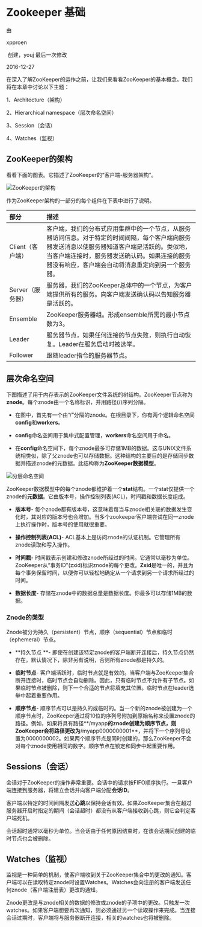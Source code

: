 # Zookeeper 基础

由 

xpproen

 创建，youj 最后一次修改 

2016-12-27



在深入了解ZooKeeper的运作之前，让我们来看看ZooKeeper的基本概念。我们将在本章中讨论以下主题：

  


1、Architecture（架构）

  


2、Hierarchical namespace（层次命名空间）

  


3、Session（会话）

  


4、Watches（监视）

  


## ZooKeeper的架构

看看下面的图表。它描述了ZooKeeper的“客户端-服务器架构”。

![](https://7n.w3cschool.cn/attachments/day_161229/201612291344222238.jpg "ZooKeeper的架构")  




作为ZooKeeper架构的一部分的每个组件在下表中进行了说明。

| 部分 | 描述 |
| :--- | :--- |
| Client（客户端） | 客户端，我们的分布式应用集群中的一个节点，从服务器访问信息。对于特定的时间间隔，每个客户端向服务器发送消息以使服务器知道客户端是活跃的。类似地，当客户端连接时，服务器发送确认码。如果连接的服务器没有响应，客户端会自动将消息重定向到另一个服务器。 |
| Server（服务器） | 服务器，我们的ZooKeeper总体中的一个节点，为客户端提供所有的服务。向客户端发送确认码以告知服务器是活跃的。 |
| Ensemble | ZooKeeper服务器组。形成ensemble所需的最小节点数为3。 |
| Leader | 服务器节点，如果任何连接的节点失败，则执行自动恢复。Leader在服务启动时被选举。 |
| Follower | 跟随leader指令的服务器节点。 |

## 层次命名空间

下图描述了用于内存表示的ZooKeeper文件系统的树结构。ZooKeeper节点称为**znode**。每个znode由一个名称标识，并用路径\(/\)序列分隔。

* 在图中，首先有一个由“/”分隔的znode。在根目录下，你有两个逻辑命名空间**config**和**workers**。

* **config**命名空间用于集中式配置管理，**workers**命名空间用于命名。

* 在**config**命名空间下，每个znode最多可存储1MB的数据。这与UNIX文件系统相类似，除了父znode也可以存储数据。这种结构的主要目的是存储同步数据并描述znode的元数据。此结构称为**ZooKeeper数据模型**。

![](https://7n.w3cschool.cn/attachments/day_161229/201612291345162031.jpg "分层命名空间")  


ZooKeeper数据模型中的每个znode都维护着一个**stat**结构。一个stat仅提供一个znode的**元数据**。它由版本号，操作控制列表\(ACL\)，时间戳和数据长度组成。

* **版本号**- 每个znode都有版本号，这意味着每当与znode相关联的数据发生变化时，其对应的版本号也会增加。当多个zookeeper客户端尝试在同一znode上执行操作时，版本号的使用就很重要。

* **操作控制列表\(ACL\)**- ACL基本上是访问znode的认证机制。它管理所有znode读取和写入操作。

* **时间戳**- 时间戳表示创建和修改znode所经过的时间。它通常以毫秒为单位。ZooKeeper从“事务ID"\(zxid\)标识znode的每个更改。**Zxid**是唯一的，并且为每个事务保留时间，以便你可以轻松地确定从一个请求到另一个请求所经过的时间。

* **数据长度**- 存储在znode中的数据总量是数据长度。你最多可以存储1MB的数据。

### Znode的类型

Znode被分为持久（persistent）节点，顺序（sequential）节点和临时（ephemeral）节点。

* **持久节点 **- 即使在创建该特定znode的客户端断开连接后，持久节点仍然存在。默认情况下，除非另有说明，否则所有znode都是持久的。

* **临时节点**- 客户端活跃时，临时节点就是有效的。当客户端与ZooKeeper集合断开连接时，临时节点会自动删除。因此，只有临时节点不允许有子节点。如果临时节点被删除，则下一个合适的节点将填充其位置。临时节点在leader选举中起着重要作用。

* **顺序节点**- 顺序节点可以是持久的或临时的。当一个新的znode被创建为一个顺序节点时，ZooKeeper通过将10位的序列号附加到原始名称来设置znode的路径。例如，如果将具有路径**/myapp**的znode创建为顺序节点，则ZooKeeper会将路径更改为**/myapp0000000001**，并将下一个序列号设置为0000000002。如果两个顺序节点是同时创建的，那么ZooKeeper不会对每个znode使用相同的数字。顺序节点在锁定和同步中起重要作用。

## Sessions（会话）

会话对于ZooKeeper的操作非常重要。会话中的请求按FIFO顺序执行。一旦客户端连接到服务器，将建立会话并向客户端分配**会话ID**。

客户端以特定的时间间隔发送**心跳**以保持会话有效。如果ZooKeeper集合在超过服务器开启时指定的期间（会话超时）都没有从客户端接收到心跳，则它会判定客户端死机。

会话超时通常以毫秒为单位。当会话由于任何原因结束时，在该会话期间创建的临时节点也会被删除。

## Watches（监视） 

监视是一种简单的机制，使客户端收到关于ZooKeeper集合中的更改的通知。客户端可以在读取特定znode时设置Watches。Watches会向注册的客户端发送任何znode（客户端注册表）更改的通知。

Znode更改是与znode相关的数据的修改或znode的子项中的更改。只触发一次watches。如果客户端想要再次通知，则必须通过另一个读取操作来完成。当连接会话过期时，客户端将与服务器断开连接，相关的watches也将被删除。

